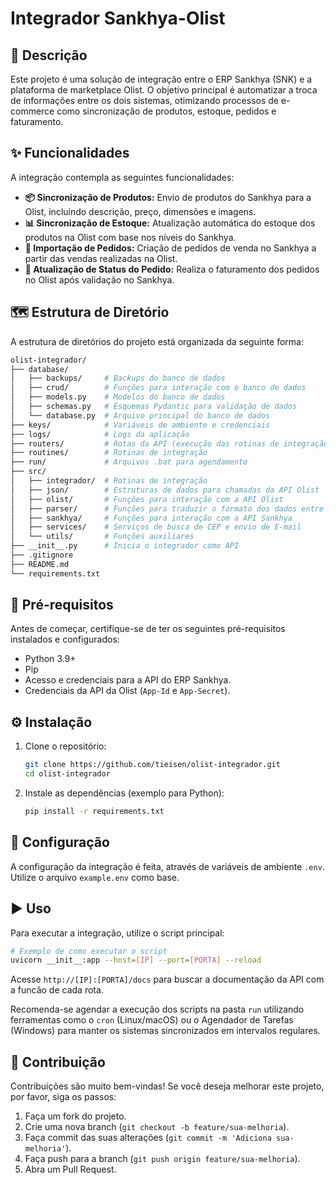 # Integrador Sankhya-Olist

## 📖 Descrição

Este projeto é uma solução de integração entre o ERP Sankhya (SNK) e a plataforma de marketplace Olist. O objetivo principal é automatizar a troca de informações entre os dois sistemas, otimizando processos de e-commerce como sincronização de produtos, estoque, pedidos e faturamento.

## ✨ Funcionalidades

A integração contempla as seguintes funcionalidades:

*   **📦 Sincronização de Produtos:** Envio de produtos do Sankhya para a Olist, incluindo descrição, preço, dimensões e imagens.
*   **📊 Sincronização de Estoque:** Atualização automática do estoque dos produtos na Olist com base nos níveis do Sankhya.
*   **🛒 Importação de Pedidos:** Criação de pedidos de venda no Sankhya a partir das vendas realizadas na Olist.
*   **🚚 Atualização de Status do Pedido:** Realiza o faturamento dos pedidos no Olist após validação no Sankhya.

## 🗺️ Estrutura de Diretório

A estrutura de diretórios do projeto está organizada da seguinte forma:

```bash
olist-integrador/
├── database/
│   ├── backups/     # Backups do banco de dados
│   ├── crud/        # Funções para interação com o banco de dados
│   ├── models.py    # Modelos do banco de dados
│   ├── schemas.py   # Esquemas Pydantic para validação de dados
│   └── database.py  # Arquivo principal do banco de dados
├── keys/            # Variáveis de ambiente e credenciais
├── logs/            # Logs da aplicação
├── routers/         # Rotas da API (execução das rotinas de integração)
├── routines/        # Rotinas de integração
├── run/             # Arquivos .bat para agendamento
├── src/
│   ├── integrador/  # Rotinas de integração
│   ├── json/        # Estruturas de dados para chamadas da API Olist
│   ├── olist/       # Funções para interação com a API Olist
│   ├── parser/      # Funções para traduzir o formato dos dados entre APIs
│   ├── sankhya/     # Funções para interação com a API Sankhya
│   ├── services/    # Serviços de busca de CEP e envio de E-mail
│   └── utils/       # Funções auxiliares
├── __init__.py      # Inicia o integrador como API
├── .gitignore
├── README.md
└── requirements.txt
```

## 🚀 Pré-requisitos

Antes de começar, certifique-se de ter os seguintes pré-requisitos instalados e configurados:

*   Python 3.9+
*   Pip
*   Acesso e credenciais para a API do ERP Sankhya.
*   Credenciais da API da Olist (`App-Id` e `App-Secret`).

## ⚙️ Instalação

1.  Clone o repositório:
    ```bash
    git clone https://github.com/tieisen/olist-integrador.git
    cd olist-integrador
    ```

2.  Instale as dependências (exemplo para Python):
    ```bash
    pip install -r requirements.txt
    ```

## 🔧 Configuração

A configuração da integração é feita, através de variáveis de ambiente `.env`. \
Utilize o arquivo `example.env` como base.

## ▶️ Uso

Para executar a integração, utilize o script principal:

```bash
# Exemplo de como executar o script
uvicorn __init__:app --host=[IP] --port=[PORTA] --reload
```
Acesse `http://[IP]:[PORTA]/docs` para buscar a documentação da API com a funcão de cada rota.

Recomenda-se agendar a execução dos scripts na pasta `run` utilizando ferramentas como o `cron` (Linux/macOS) ou o Agendador de Tarefas (Windows) para manter os sistemas sincronizados em intervalos regulares.

## 🤝 Contribuição

Contribuições são muito bem-vindas! Se você deseja melhorar este projeto, por favor, siga os passos:

1.  Faça um fork do projeto.
2.  Crie uma nova branch (`git checkout -b feature/sua-melhoria`).
3.  Faça commit das suas alterações (`git commit -m 'Adiciona sua-melhoria'`).
4.  Faça push para a branch (`git push origin feature/sua-melhoria`).
5.  Abra um Pull Request.